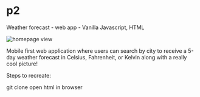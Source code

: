 # p2
Weather forecast - web app - Vanilla Javascript, HTML


<img src="https://lh3.googleusercontent.com/VXzVKwKdmwAmPx-OD-L_ACsA9JADhpk6Z5E3ePjofvBxVklh9_u960-Xx7Fau0inuhHuwCgEJGi9ZAgD8t1sm9JYk1aTfrhejpII_sHC1KOiTlp4Oqxlf8iJ95-swrKVGb1JSS_Sci7qIqQRLoMvsbwIJzvCpRHQneJqjUjVcFT8FydRxov0r5WqcWR8NomzXbHguZeGLzFe57yfQZ3lq7-9zfySXNUivQCOnf4MjIaYkAPBsFidgxXqG3tIj6z8eUhLQ29nK63_jq-OavT1ZB3uNFtW8AXYeOCoO8fHWlddKuTju6HeXmwj3rG5YPdFZ0sH5WLvhcPxNDY10NwOMghz4Y-hrYJTVWXXQfDrswQGf2tEx-D8Z8eRBlGDx11UqDmwFcIWih9-XaLQmCSK-8sowNe9o4AQvbOHJdHv4OzYgBuH5uUitvmc5nmqC-nM7GmCS-vniy5q57Hq2beR7MKnViUVq6b1QLRw44lkvHjuxXZ8VXau2FIIfiGIsLP8cSActQEEB_plgUWWgSdJNG7X3MZDvkplLODIXrez6HcmIp0RAGzDnHi7Fn-KbsRgTSVeYR25LxSTNY7fl_rQ0sX4YYFGLLxMsC0shqtSfiNNCaNjKjrXIKmYSNgBDnfzfr809-_ADepziP3gLYgOi31RnOSqJfN61CFZ6s-298DxNp7sVjLt_g=w370-h538-no" alt="homepage view"  >

Mobile first web application where users can search by city to receive a 5-day weather forecast in Celsius, Fahrenheit, or Kelvin along with a really cool picture!

Steps to recreate:

git clone
open html in browser
